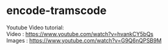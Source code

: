 # encode-tramscode

Youtube Video tutorial: <br>
Video : https://www.youtube.com/watch?v=hvankCY5bQs  <br>
Images : https://www.youtube.com/watch?v=G9Q6nQPSB9M
